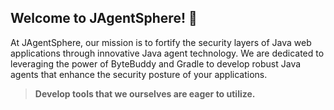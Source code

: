 ## Welcome to JAgentSphere! 👋
At JAgentSphere, our mission is to fortify the security layers of Java web applications through innovative Java agent technology. We are dedicated to leveraging the power of ByteBuddy and Gradle to develop robust Java agents that enhance the security posture of your applications.


> **Develop tools that we ourselves are eager to utilize.**
